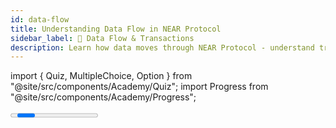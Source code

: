 ```yaml
---
id: data-flow
title: Understanding Data Flow in NEAR Protocol
sidebar_label: 🔄 Data Flow & Transactions
description: Learn how data moves through NEAR Protocol - understand transactions, receipts, gas fees, and how the blockchain processes your requests step by step.
---
```


import { Quiz, MultipleChoice, Option } from "@site/src/components/Academy/Quiz";
import Progress from "@site/src/components/Academy/Progress";

<Progress course="web3-apps" total={3} />

Now that you understand what Web3 apps are, let's dive deeper into how data actually flows through the NEAR Protocol blockchain. Understanding data flow is crucial for building Web3 applications because it helps you predict how your app will behave and how much it will cost to operate.

Think of data flow like understanding how mail moves through a postal system - from when you drop a letter in the mailbox to when it reaches its destination.

<iframe width="560" height="315" src="https://www.youtube-nocookie.com/embed/VSBJ-A69Km4?si=kr809VfUq8dsjOKf" title="YouTube video player" frameborder="0" allow="accelerometer; autoplay; clipboard-write; encrypted-media; gyroscope; picture-in-picture; web-share" referrerpolicy="strict-origin-when-cross-origin" allowfullscreen></iframe>

---

## The Three Building Blocks of Data Flow

Every time you use a Web3 app (like sending tokens, calling a smart contract, or updating data), your action creates a journey through the blockchain that follows specific rules and steps.

### 1. Transactions - Your Instructions

A **transaction** is like a written instruction that tells the blockchain what you want to do. It contains:
- **Who** is making the request (your wallet address)
- **What** you want to do (send tokens, call a function, etc.)
- **Where** it should go (which account or smart contract)
- **How much** you're willing to pay (gas fee)
- **Your signature** (proof that you authorized this action)

Think of a transaction like filling out a form at the bank - you specify exactly what you want to do, sign it, and hand it over.

### 2. Receipts - Internal Messages

When your transaction is processed, it gets converted into a **receipt**. A receipt is like an internal message that the blockchain uses to communicate between different parts of the network.

**Key points about receipts:**
- They're created automatically from your transaction
- They travel between different parts of the blockchain (called shards)
- They contain the actual work that needs to be done
- They're processed in the next available block

### 3. Gas - The Fuel for Operations

**Gas** is the fee you pay to use the blockchain. Think of it like paying for electricity - you pay based on how much "computing power" your transaction needs.

**Important gas facts:**
- Gas costs are **fixed and predictable** - the same action always costs the same amount
- You pay upfront when you submit your transaction
- If you pay too much, you get a refund
- Gas prevents spam and keeps the network running smoothly

---

## The Complete Data Flow Journey

Let's follow a simple example: Alice wants to send 5 NEAR tokens to Bob.

### Step 1: Transaction Creation
Alice creates a transaction in her wallet app:
- **From:** alice.near
- **To:** bob.near  
- **Amount:** 5 NEAR
- **Gas:** 0.000045 NEAR (automatic)

### Step 2: Transaction Processing (Block 1)
- Alice's transaction is sent to the blockchain
- The network immediately validates it and deducts gas fees
- A receipt is created containing the transfer instruction
- This happens in about 1 second

### Step 3: Receipt Execution (Block 2)
- The receipt travels to Bob's shard (the part of the blockchain where Bob's account lives)
- The actual token transfer happens
- Bob's balance increases by 5 NEAR
- Alice's balance decreases by 5 NEAR

### Step 4: Gas Refund (Block 3)
- If Alice paid more gas than needed, she gets a refund
- This completes the entire process

**Total time:** About 1-2 seconds for a simple transfer.

---

## Understanding Shards - The Blockchain's Neighborhoods

NEAR Protocol uses **shards** to handle many transactions simultaneously. Think of shards like different neighborhoods in a city:

- Each shard can process transactions independently
- Accounts are distributed across different shards
- Receipts travel between shards when needed
- This allows NEAR to handle thousands of transactions per second

### Same Shard vs. Different Shards

**Same Shard (Faster):**
- Alice and Bob are in the same neighborhood
- No travel time needed for receipts
- Slightly faster processing

**Different Shards (Still Fast):**
- Alice and Bob are in different neighborhoods  
- Receipts travel between shards
- Still completes in 2-3 seconds

---

## Gas Fees in Detail

### How Gas Works
Gas fees are calculated using two components:
1. **Gas Units** - Fixed amount of "work" each action requires
2. **Gas Price** - Current cost per unit (changes based on network demand)

### Common Gas Costs (at minimum price)
| Action | Cost in NEAR |
|--------|--------------|
| Send tokens | 0.000045 Ⓝ |
| Create account | 0.000042 Ⓝ |
| Deploy small contract | 0.000265 Ⓝ |
| Function call | Up to 0.03 Ⓝ |

*Note: These are tiny amounts - less than a penny in most cases!*

### Gas Refunds
- If you attach more gas than needed, you get most of it back
- There's a small fee for over-estimating (to encourage accurate estimates)
- This prevents people from attaching huge amounts of gas unnecessarily

---

## Smart Contract Interactions

When you interact with smart contracts, the data flow becomes more complex but follows the same principles:

### Simple Function Call
1. **Transaction:** You call a function on a smart contract
2. **Receipt:** The function executes and may create new receipts
3. **Results:** You get the function's return value
4. **Refund:** Unused gas is returned

### Cross-Contract Calls
Smart contracts can call other smart contracts, creating a chain of receipts:
1. Your transaction calls Contract A
2. Contract A calls Contract B
3. Contract B calls Contract C
4. Each call creates receipts that are processed in sequence

---

## Transaction Status and Errors

### Success vs. Failure
- **Success:** All actions in your transaction completed successfully
- **Failure:** One or more actions failed, and the transaction is marked as failed
- **Partial Success:** Your transaction succeeded, but some internal calls failed

### What Happens When Things Go Wrong?
- If your transaction fails, you still pay gas fees (the network did work to process it)
- Failed transactions don't change the blockchain state
- You can retry with the same or different parameters

---

## Real-World Examples

### DeFi Trading
1. You want to swap tokens on a DEX
2. Your transaction calls the swap function
3. The DEX contract calls the token contracts
4. Multiple receipts are created and processed
5. You receive your swapped tokens

### NFT Purchase
1. You buy an NFT from a marketplace
2. Your transaction pays the seller and transfers the NFT
3. The marketplace contract handles the escrow
4. Multiple receipts ensure everything happens atomically

---

## Key Takeaways

- **Transactions** are your instructions to the blockchain
- **Receipts** are internal messages that carry out the work
- **Gas fees** are predictable and usually very small
- **Shards** allow the network to process many transactions simultaneously
- **Data flow** typically completes in 2-3 seconds
- **Smart contracts** can create chains of receipts for complex operations
- **Refunds** ensure you only pay for the work actually performed

Understanding data flow helps you build better Web3 applications by knowing exactly how your users' actions will be processed and what they'll cost. This knowledge is essential for creating smooth user experiences and accurate cost estimates!

---

## Quiz

<Quiz course="web3-apps" id="data-flow-quiz">
    <MultipleChoice question="What is a transaction in the context of NEAR Protocol?">
        <Option> A. A receipt that travels between shards.</Option>
        <Option correct> B. A written instruction that tells the blockchain what you want to do, containing who, what, where, and your signature.</Option>
        <Option> C. The gas fee you pay for using the blockchain.</Option>
        <Option> D. A smart contract that processes user requests.</Option>
    </MultipleChoice>
    <MultipleChoice question="What happens when your transaction is processed by the blockchain?">
        <Option> A. It immediately executes all actions and returns results.</Option>
        <Option correct> B. It gets converted into a receipt that contains the work to be done.</Option>
        <Option> C. It creates multiple new transactions automatically.</Option>
        <Option> D. It gets stored permanently without any processing.</Option>
    </MultipleChoice>
    <MultipleChoice question="How are gas fees calculated in NEAR Protocol?">
        <Option> A. Gas fees are random and change unpredictably.</Option>
        <Option> B. Gas fees are based on how much you're willing to pay for faster processing.</Option>
        <Option correct> C. Gas fees are calculated using fixed gas units multiplied by the current gas price.</Option>
        <Option> D. Gas fees are only charged when transactions fail.</Option>
    </MultipleChoice>
    <MultipleChoice question="What are shards in NEAR Protocol?">
        <Option> A. Different types of smart contracts on the blockchain.</Option>
        <Option correct> B. Different parts of the blockchain that can process transactions independently, like neighborhoods in a city.</Option>
        <Option> C. Different types of wallets that users can choose from.</Option>
        <Option> D. Different versions of the NEAR Protocol software.</Option>
    </MultipleChoice>
    <MultipleChoice question="How long does a typical token transfer take to complete on NEAR Protocol?">
        <Option> A. 10-15 minutes, similar to other blockchains.</Option>
        <Option> B. 5-10 seconds depending on network congestion.</Option>
        <Option correct> C. 2-3 seconds for most simple transfers.</Option>
        <Option> D. 1 hour to ensure maximum security.</Option>
    </MultipleChoice>
    <MultipleChoice question="What happens if you attach more gas than needed to a transaction?">
        <Option> A. Your transaction gets processed faster with priority.</Option>
        <Option> B. The extra gas is burned and lost forever.</Option>
        <Option correct> C. You get most of the unused gas refunded, minus a small fee.</Option>
        <Option> D. The transaction automatically fails to prevent overpayment.</Option>
    </MultipleChoice>
</Quiz>
